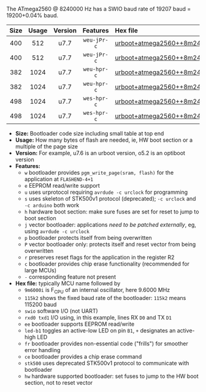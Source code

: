 The ATmega2560 @ 8240000 Hz has a SWIO baud rate of 19207 baud = 19200+0.04% baud.

|Size|Usage|Version|Features|Hex file|
|:-:|:-:|:-:|:-:|:--|
|400|512|u7.7|`weu-jPr-c`|[urboot+atmega2560++8m2400i+++19k2_swio_rxd2_txd3_ee_led+b7_fr_ce.hex](https://raw.githubusercontent.com/stefanrueger/urboot.hex/main/cores/megacore/atmega2560/internal_oscillator/fint++8m2400_Hz/br+++19k2_bps/urboot+atmega2560++8m2400i+++19k2_swio_rxd2_txd3_ee_led+b7_fr_ce.hex)|
|400|512|u7.7|`weu-jPr-c`|[urboot+atmega2560++8m2400i+++19k2_swio_rxe0_txe1_ee_led+b7_fr_ce.hex](https://raw.githubusercontent.com/stefanrueger/urboot.hex/main/cores/megacore/atmega2560/internal_oscillator/fint++8m2400_Hz/br+++19k2_bps/urboot+atmega2560++8m2400i+++19k2_swio_rxe0_txe1_ee_led+b7_fr_ce.hex)|
|382|1024|u7.7|`weu-hpr-c`|[urboot+atmega2560++8m2400i+++19k2_swio_rxd2_txd3_ee_led+b7_fr_ce_hw.hex](https://raw.githubusercontent.com/stefanrueger/urboot.hex/main/cores/megacore/atmega2560/internal_oscillator/fint++8m2400_Hz/br+++19k2_bps/urboot+atmega2560++8m2400i+++19k2_swio_rxd2_txd3_ee_led+b7_fr_ce_hw.hex)|
|382|1024|u7.7|`weu-hpr-c`|[urboot+atmega2560++8m2400i+++19k2_swio_rxe0_txe1_ee_led+b7_fr_ce_hw.hex](https://raw.githubusercontent.com/stefanrueger/urboot.hex/main/cores/megacore/atmega2560/internal_oscillator/fint++8m2400_Hz/br+++19k2_bps/urboot+atmega2560++8m2400i+++19k2_swio_rxe0_txe1_ee_led+b7_fr_ce_hw.hex)|
|498|1024|u7.7|`wes-hpr-c`|[urboot+atmega2560++8m2400i+++19k2_swio_rxd2_txd3_ee_led+b7_fr_ce_stk500_hw.hex](https://raw.githubusercontent.com/stefanrueger/urboot.hex/main/cores/megacore/atmega2560/internal_oscillator/fint++8m2400_Hz/br+++19k2_bps/urboot+atmega2560++8m2400i+++19k2_swio_rxd2_txd3_ee_led+b7_fr_ce_stk500_hw.hex)|
|498|1024|u7.7|`wes-hpr-c`|[urboot+atmega2560++8m2400i+++19k2_swio_rxe0_txe1_ee_led+b7_fr_ce_stk500_hw.hex](https://raw.githubusercontent.com/stefanrueger/urboot.hex/main/cores/megacore/atmega2560/internal_oscillator/fint++8m2400_Hz/br+++19k2_bps/urboot+atmega2560++8m2400i+++19k2_swio_rxe0_txe1_ee_led+b7_fr_ce_stk500_hw.hex)|

- **Size:** Bootloader code size including small table at top end
- **Usage:** How many bytes of flash are needed, ie, HW boot section or a multiple of the page size
- **Version:** For example, u7.6 is an urboot version, o5.2 is an optiboot version
- **Features:**
  + `w` bootloader provides `pgm_write_page(sram, flash)` for the application at `FLASHEND-4+1`
  + `e` EEPROM read/write support
  + `u` uses urprotocol requiring `avrdude -c urclock` for programming
  + `s` uses skeleton of STK500v1 protocol (deprecated); `-c urclock` and `-c arduino` both work
  + `h` hardware boot section: make sure fuses are set for reset to jump to boot section
  + `j` vector bootloader: applications *need to be patched externally*, eg, using `avrdude -c urclock`
  + `p` bootloader protects itself from being overwritten
  + `P` vector bootloader only: protects itself and reset vector from being overwritten
  + `r` preserves reset flags for the application in the register R2
  + `c` bootloader provides chip erase functionality (recommended for large MCUs)
  + `-` corresponding feature not present
- **Hex file:** typically MCU name followed by
  + `9m6000i` is F<sub>CPU</sub> of an internal oscillator, here 9.6000 MHz
  + `115k2` shows the fixed baud rate of the bootloader: `115k2` means 115200 baud
  + `swio` software I/O (not UART)
  + `rxd0 txd1` I/O using, in this example, lines RX `D0` and TX `D1`
  + `ee` bootloader supports EEPROM read/write
  + `led-b1` toggles an active-low LED on pin `B1`, `+` designates an active-high LED
  + `fr` bootloader provides non-essential code ("frills") for smoother error handling
  + `ce` bootloader provides a chip erase command
  + `stk500` uses deprecated STK500v1 protocol to communicate with bootloader
  + `hw` hardware supported bootloader: set fuses to jump to the HW boot section, not to reset vector
